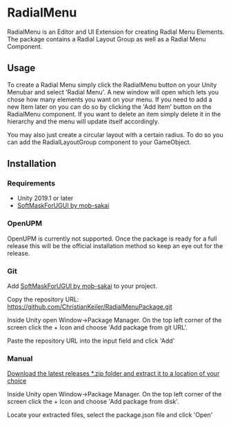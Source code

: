RadialMenu
===

RadialMenu is an Editor and UI Extension for creating Radial Menu Elements.
The package contains a Radial Layout Group as well as a Radial Menu Component.

## Usage

To create a Radial Menu simply click the RadialMenu button on your Unity Menubar and select 'Radial Menu'. A new window will open which lets you chose how many elements you want on your menu.
If you need to add a new Item later on you can do so by clicking the 'Add Item' button on the RadialMenu component. If you want to delete an item simply delete it in the hierarchy and the menu will update itself accordingly.

You may also just create a circular layout with a certain radius. To do so you can add the RadialLayoutGroup component to your GameObject.

## Installation

### Requirements

* Unity 2019.1 or later
* [SoftMaskForUGUI by mob-sakai](https://github.com/mob-sakai/SoftMaskForUGUI)

### OpenUPM

OpenUPM is currently not supported. Once the package is ready for a full release this will be the official installation method so keep an eye out for the release.

### Git

Add [SoftMaskForUGUI by mob-sakai](https://github.com/mob-sakai/SoftMaskForUGUI) to your project.

Copy the repository URL: https://github.com/ChristianKeiler/RadialMenuPackage.git

Inside Unity open Window->Package Manager. On the top left corner of the screen click the + Icon and choose 'Add package from git URL'.

Paste the repository URL into the input field and click 'Add'

### Manual

[Download the latest releases *.zip folder and extract it to a location of your choice](https://github.com/ChristianKeiler/RadialMenuPackage/releases)

Inside Unity open Window->Package Manager. On the top left corner of the screen click the + Icon and choose 'Add package from disk'.

Locate your extracted files, select the package.json file and click 'Open'
